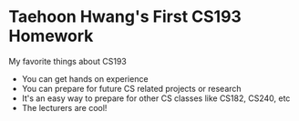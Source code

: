 # Taehoon Hwang's First CS193 Homework

My favorite things about CS193
- You can get hands on experience
- You can prepare for future CS related projects or research
- It's an easy way to prepare for other CS classes like CS182, CS240, etc
- The lecturers are cool!
